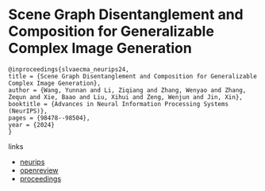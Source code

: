 # Scene Graph Disentanglement and Composition for Generalizable Complex Image Generation

```
@inproceedings{slvaecma_neurips24,
title = {Scene Graph Disentanglement and Composition for Generalizable Complex Image Generation},
author = {Wang, Yunnan and Li, Ziqiang and Zhang, Wenyao and Zhang, Zequn and Xie, Baao and Liu, Xihui and Zeng, Wenjun and Jin, Xin},
booktitle = {Advances in Neural Information Processing Systems (NeurIPS)},
pages = {98478--98504},
year = {2024}
}
```

links
- [neurips](https://nips.cc/Conferences/2024/Schedule?showEvent=92965)
- [openreview](https://openreview.net/forum?id=zGN0YWy2he)
- [proceedings](https://papers.nips.cc//paper_files/paper/2024/hash/b288470688e72f58c02031304ad6339f-Abstract-Conference.html)
